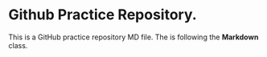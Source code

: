 # Github Practice Repository.
This is a GitHub practice repository MD file. The is following the **Markdown** class.
